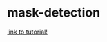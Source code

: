 # mask-detection
[link to tutorial!](https://www.pyimagesearch.com/2020/05/04/covid-19-face-mask-detector-with-opencv-keras-tensorflow-and-deep-learning/)
